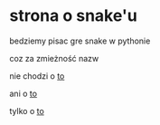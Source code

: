 # strona o snake'u

bedziemy pisac gre snake w pythonie

coz za zmieżność nazw

nie chodzi o [to](https://pl.wikipedia.org/wiki/Snake_(rzeka))

ani o  [to](https://en.wikipedia.org/wiki/Snake)

tylko o  [to](https://pl.wikipedia.org/wiki/W%C4%85%C5%BC_(gra_komputerowa))
